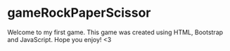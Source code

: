 # gameRockPaperScissor
Welcome to my first game.
This game was created using HTML, Bootstrap and JavaScript.
Hope you enjoy! <3
